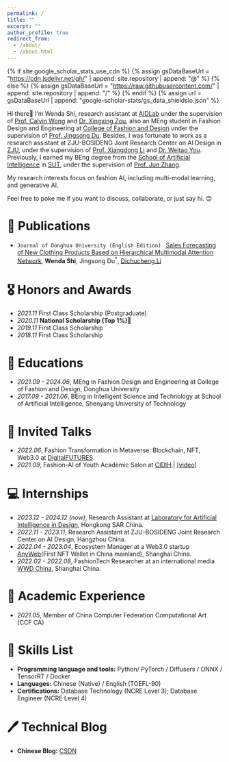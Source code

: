 ```yaml
---
permalink: /
title: ""
excerpt: ""
author_profile: true
redirect_from: 
  - /about/
  - /about.html
---
```


{% if site.google_scholar_stats_use_cdn %}
{% assign gsDataBaseUrl = "https://cdn.jsdelivr.net/gh/" | append: site.repository | append: "@" %}
{% else %}
{% assign gsDataBaseUrl = "https://raw.githubusercontent.com/" | append: site.repository | append: "/" %}
{% endif %}
{% assign url = gsDataBaseUrl | append: "google-scholar-stats/gs_data_shieldsio.json" %}

<span class='anchor' id='about-me'></span>

Hi there👋 I’m Wenda Shi, research assistant at [AiDLab](https://www.aidlab.hk/en/) under the supervision of [Prof. Calvin Wong](https://www.aidlab.hk/en/people-detail/prof-calvin-wong) and [Dr. Xingxing Zou](https://scholar.google.com/citations?user=UhnQA3UAAAAJ&hl=zh-CN), also an MEng student in Fashion Design and Engineering at [College of Fashion and Design](https://english.dhu.edu.cn/FashionandDesign/list.htm) under the supervision of [Prof. Jingsong Du](https://fzys.dhu.edu.cn/2016/1226/c9846a173524/page.htm). Besides, I was fortunate to work as a research assistant at ZJU-BOSIDENG Joint Research Center on AI Design in [ZJU](https://www.zju.edu.cn/), under the supervision of [Prof. Xiangdong Li](http://zju-capg.org/prof_li.htm) and [Dr. Weitao You](http://www.idi.zju.edu.cn/en/member/2652.html). Previously, I earned my BEng degree from the [School of Artificial Intelligence](https://sai.sut.edu.cn/#) in [SUT](https://english.sut.edu.cn/), under the supervision of [Prof. Jun Zhang](https://sai.sut.edu.cn/info/1061/1675.htm).

My research interests focus on fashion AI, including multi-modal learning, and generative AI. 

Feel free to poke me if you want to discuss, collaborate, or just say hi. 😊

# 📝 Publications 

- `Journal of Donghua University (English Edition) ` [Sales Forecasting of New Clothing Products Based on Hierarchical Multimodal Attention Network](https://openurl.ebsco.com/EPDB%3Agcd%3A6%3A25361158/detailv2?sid=ebsco%3Aplink%3Ascholar&id=ebsco%3Agcd%3A176065504&crl=c), **Wenda Shi**, Jingsong Du<sup>*</sup>, [Dichucheng Li](https://lidcc.github.io/)


# 🎖 Honors and Awards
- *2021.11* First Class Scholarship (Postgraduate)
- *2020.11* **National Scholarship (Top 1%)🥇**
- *2019.11* First Class Scholarship
- *2018.11* First Class Scholarship 

# 📖 Educations
- *2021.09 - 2024.06*, MEng in Fashion Design and Engineering at College of Fashion and Design, Donghua University
- *2017.09 - 2021.06*, BEng in Intelligent Science and Technology at School of Artificial Intelligence, Shenyang University of Technology

# 💬 Invited Talks
- *2022.06*, Fashion Transformation in Metaverse: Blockchain, NFT, Web3.0 at [DigitalFUTURES](https://mp.weixin.qq.com/s/33BT_eEYA6yW73cOQr7DuA).
- *2021.09*, Fashion-AI of Youth Academic Salon at [CIDIH](https://www.cidih.tsinghua.edu.cn/).\| [\[video\]](https://www.bilibili.com/video/BV14P4y1Y7Ff/?spm_id_from=333.999.0.0&vd_source=32f6f61e74ca115cbaca6bd6bb144662)

# 💻 Internships
- *2023.12 - 2024.12 (now)*, Research Assistant at [Laboratory for Artificial Intelligence in Design](https://www.aidlab.hk/en/), Hongkong SAR China.
- *2022.11 - 2023.11*, Research Assistant at ZJU-BOSIDENG Joint Research Center on AI Design, Hangzhou China.
- *2022.04 - 2023.04*, Ecosystem Manager at a Web3.0 startup [AnyWeb](https://anyweb.cc/)(First NFT Wallet in China mainland), Shanghai China.
- *2022.02 - 2022.08*, FashionTech Researcher at an international media [WWD China](http://wwdgreaterchina.com/), Shanghai China.

# 🧐 Academic Experience
- *2021.05*, Member of China Computer Federation Computational Art (CCF CA)

# 💪 Skills List
- **Programming language and tools:** Python/ PyTorch / Diffusers / ONNX / TensorRT / Docker
- **Languages:** Chinese (Native) / English (TOEFL-90)
- **Certifications:** Database Technology (NCRE Level 3); Database Engineer (NCRE Level 4)

# 🖊️ Technical Blog
- **Chinese Blog:** [CSDN](https://blog.csdn.net/weixin_44212848?spm=1011.2124.3001.5343)
